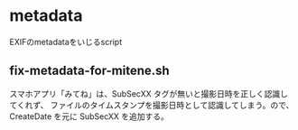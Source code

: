 # metadata

EXIFのmetadataをいじるscript

## fix-metadata-for-mitene.sh

スマホアプリ「みてね」は、SubSecXX タグが無いと撮影日時を正しく認識してくれず、
ファイルのタイムスタンプを撮影日時として認識してしまう。ので、CreateDate を元に
SubSecXX を追加する。
